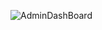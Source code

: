 ![AdminDashBoard](https://github.com/JosephGMkonda/ShifuDashboard/assets/105700208/02433597-6d5b-46bd-9d6a-f8b01aabe312)
